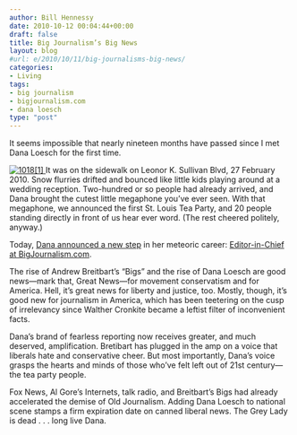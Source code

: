 ```yaml
---
author: Bill Hennessy
date: 2010-10-12 00:04:44+00:00
draft: false
title: Big Journalism’s Big News
layout: blog
#url: e/2010/10/11/big-journalisms-big-news/
categories:
- Living
tags:
- big journalism
- bigjournalism.com
- dana loesch
type: "post"
---
```


It seems impossible that nearly nineteen months have passed since I met Dana Loesch for the first time.

 

[![1018[1]](https://hennessysview.com/wp-content/uploads/2010/10/10181_thumb.jpg)
](https://hennessysview.com/wp-content/uploads/2010/10/10181.jpg) It was on the sidewalk on Leonor K. Sullivan Blvd, 27 February 2010. Snow flurries drifted and bounced like little kids playing around at a wedding reception. Two-hundred or so people had already arrived, and Dana brought the cutest little megaphone you’ve ever seen. With that megaphone, we announced the first St. Louis Tea Party, and 20 people standing directly in front of us hear ever word. (The rest cheered politely, anyway.)

 

Today, [Dana announced a new step](https://thedanashow.wordpress.com/2010/10/11/big-news/) in her meteoric career: [Editor-in-Chief at BigJournalism.com](https://bigjournalism.com/dloesch/2010/10/11/allow-me-to-introduce-myself/). 

 

The rise of Andrew Breitbart’s “Bigs” and the rise of Dana Loesch are good news—mark that, Great News—for movement conservatism and for America. Hell, it’s great news for liberty and justice, too. Mostly, though, it’s good new for journalism in America, which has been teetering on the cusp of irrelevancy since Walther Cronkite became a leftist filter of inconvenient facts.

 

Dana’s brand of fearless reporting now receives greater, and much deserved, amplification. Bretibart has plugged in the amp on a voice that liberals hate and conservative cheer. But most importantly, Dana’s voice grasps the hearts and minds of those who’ve felt left out of 21st century—the tea party people.

 

Fox News, Al Gore’s Internets, talk radio, and Breitbart’s Bigs had already accelerated the demise of Old Journalism. Adding Dana Loesch to national scene stamps a firm expiration date on canned liberal news. The Grey Lady is dead . . . long live Dana. 
